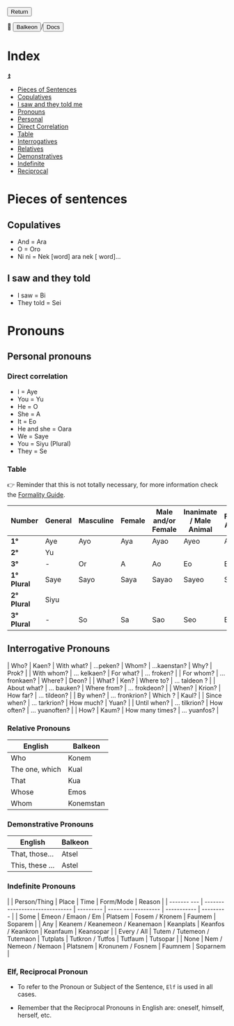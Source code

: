 <button class="button-82-pushable" role="button" onclick="history.back()">
 <span class="button-82-shadow"></span>
 <span class="button-82-edge"></span>
 <span class="button-82-front text">
 Return
 </span> </button>

📂 <button class="button-16" role="button" onclick="location.href='../../index'">Balkeon</button>/<button class="button-16" role= "button" onclick="location.href='../index'">Docs</button>

# Index

<a name="top"></a>
<a class="top-link hide" href="#top">⏫️</a>

- [Pieces of Sentences](#pieces-of-sentences)
- [Copulatives](#copulatives)
- [I saw and they told me](#i-saw-and-they-told)
- [Pronouns](#pronouns)
- [Personal](#personal-pronouns)
- [Direct Correlation](#direct-correlation)
- [Table](#table)
- [Interrogatives](#interrogative-pronouns)
- [Relatives](#relative-pronouns)
- [Demonstratives](#demonstrative-pronouns)
- [Indefinite](#indefinite-pronouns)
- [Reciprocal](#elf-reciprocal-pronoun)

# Pieces of sentences

## Copulatives
- And = Ara
- O = Oro
- Ni ni = Nek [word] ara nek [ word]...

## I saw and they told
- I saw = Bi
- They told = Sei

# Pronouns

## Personal pronouns

### Direct correlation

- I = Aye
- You = Yu
- He = O
- She = A
- It = Eo
- He and she = Oara
- We = Saye
- You = Siyu (Plural)
- They = Se 

### Table

👉 Reminder that this is not totally necessary, for more information check the [Formality Guide](../../grammar/formalityguide).

<div class="table-wrapper" markdown="block">

| **Number** | **General** | **Masculine** | **Female** | **Male and/or Female** | **Inanimate / Male Animal** | **Female Animal** |
| ------------- | ----------- | ------------- | ------------ | -------------------------- | ---------------------------- | ----------------- |
| **1°** | Aye | Ayo | Aya | Ayao | Ayeo | Ayea |
| **2°** | Yu |
| **3°** | \- | Or | A | Ao | Eo | Ea |
| **1° Plural** | Saye | Sayo | Saya | Sayao | Sayeo | Sayea |
| **2° Plural** | Siyu |
| **3° Plural** | \- | So | Sa | Sao | Seo | Be |

</div>

## Interrogative Pronouns

<div class="table-wrapper" markdown="block">

| Who? | Kaen? | With what? | …peken? 
| Whom? | …kaenstan? | Why? | Prok? |
| With whom? | … kelkaen? | For what? | … froken? |
| For whom? | … fronkaen? | Where? | Deon? |
| What? | Ken? | Where to? | … taldeon ? |
| About what? | … bauken? | Where from? | … frokdeon? |
| When? | Krion? | How far? | … tildeon? |
| By when? | … fronkrion? | Which ? | Kaul? |
| Since when? | … tarkrion? | How much? | Yuan? |
| Until when? | … tilkrion? | How often? | … yuanoften? |
| How? | Kaum? | How many times? | … yuanfos? |

</div>

### Relative Pronouns

| English | Balkeon |
| --------------- | --------- |
| Who | Konem |
| The one, which | Kual |
| That | Kua |
| Whose | Emos |
| Whom | Konemstan |

### Demonstrative Pronouns

| English | Balkeon |
| --------------------- | ----------- |
| That, those… | Atsel |
| This, these … | Astel |

### Indefinite Pronouns

<div class="table-wrapper" markdown="block">

| | Person/Thing | Place | Time | Form/Mode | Reason |
| ------- --- | ------------------------------ | --------- | ----- ------------- | ----------- | --------- |
| Some | Emeon / Emaon / Em | Platsem | Fosem / Kronem | Faumem | Soparem |
| Any | Keanem / Keanemeon / Keanemaon | Keanplats | Keanfos / Keankron | Keanfaum | Keansopar |
| Every / All | Tutem / Tutemeon / Tutemaon | Tutplats | Tutkron / Tutfos | Tutfaum | Tutsopar |
| None | Nem / Nemeon / Nemaon | Platsnem | Kronunem / Fosnem | Faumnem | Soparnem |

</div>

### Elf, Reciprocal Pronoun

- To refer to the Pronoun or Subject of the Sentence, `Elf` is used in all cases.

- Remember that the Reciprocal Pronouns in English are: oneself, himself, herself, etc.
